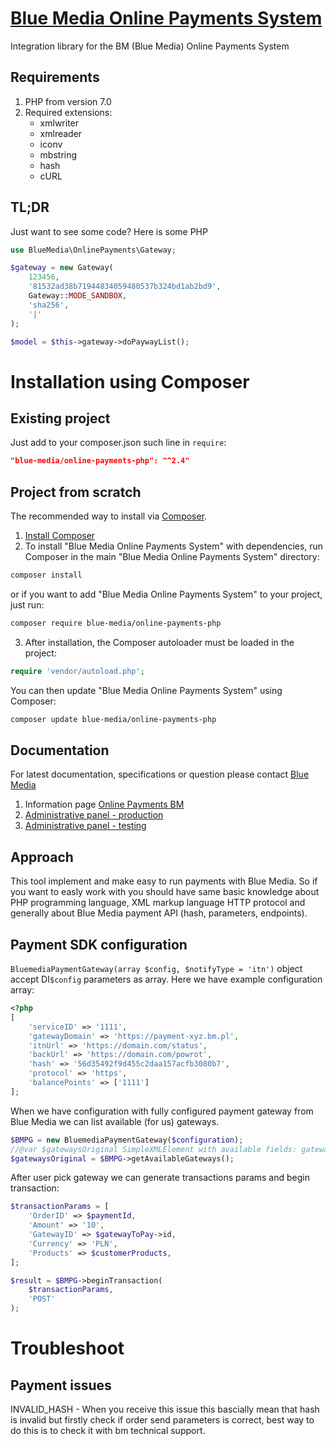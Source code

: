 # [Blue Media Online Payments System](https://platnosci.bm.pl/)

Integration library for the BM (Blue Media) Online Payments System

## Requirements

1. PHP from version 7.0
2. Required extensions:
    - xmlwriter
    - xmlreader
    - iconv
    - mbstring
    - hash
    - cURL

## TL;DR

Just want to see some code? Here is some PHP
```php
use BlueMedia\OnlinePayments\Gateway;

$gateway = new Gateway(
    123456,
    '81532ad38b71944834059480537b324bd1ab2bd9',
    Gateway::MODE_SANDBOX,
    'sha256',
    '|'
);

$model = $this->gateway->doPaywayList();

```

# Installation using Composer

## Existing project
Just add to your composer.json such line in `require`:
```json
"blue-media/online-payments-php": "^2.4"
```

## Project from scratch
The recommended way to install via [Composer](http://getcomposer.org).

1. [Install Composer](https://getcomposer.org/doc/00-intro.md#installation-linux-unix-osx)
2. To install "Blue Media Online Payments System" with dependencies, run Composer in the main "Blue Media Online Payments System" directory:

```bash
composer install
```

or if you want to add "Blue Media Online Payments System" to your project, just run:

```bash
composer require blue-media/online-payments-php
```

3. After installation, the Composer autoloader must be loaded in the project:

```php
require 'vendor/autoload.php';
```

You can then update "Blue Media Online Payments System" using Composer:

```bash
composer update blue-media/online-payments-php
```

## Documentation

For latest documentation, specifications or question please contact [Blue Media](mailto:info@bm.pl)

1. Information page [Online Payments BM](https://platnosci.bm.pl/)
2. [Administrative panel - production](https://oplacasie.bm.pl/)
3. [Administrative panel - testing](https://oplacasie-accept.bm.pl/)

## Approach
This tool implement and make easy to run payments with Blue Media. So if you want to easly work with you
should have same basic knowledge about PHP programming language, XML markup language HTTP protocol and 
generally about Blue Media payment API (hash, parameters, endpoints).


## Payment SDK configuration

`BluemediaPaymentGateway(array $config, $notifyType = 'itn')` object accept DI`$config` parameters as array.
Here we have example configuration array:

```php
<?php
[
    'serviceID' => '1111',
    'gatewayDomain' => 'https://payment-xyz.bm.pl',
    'itnUrl' => 'https://domain.com/status',
    'backUrl' => 'https://domain.com/powrot',
    'hash' => '56d35492f9d455c2daa157acfb3080b7',
    'protocol' => 'https',
    'balancePoints' => ['1111']
];
```

When we have configuration with fully configured payment gateway from Blue Media we can list available (for us)
gateways.

```php
$BMPG = new BluemediaPaymentGateway($configuration);
//@var $gatewaysOriginal SimpleXMLElement with available fields: gatewayID, gatewayName, iconURL
$gatewaysOriginal = $BMPG->getAvailableGateways();
```

After user pick gateway we can generate transactions params and begin transaction:

```php
$transactionParams = [
    'OrderID' => $paymentId,
    'Amount' => '10',
    'GatewayID' => $gatewayToPay->id,
    'Currency' => 'PLN',
    'Products' => $customerProducts,
];

$result = $BMPG->beginTransaction(
    $transactionParams,
    'POST'
);
```

# Troubleshoot

## Payment issues
INVALID_HASH - When you receive this issue this bascially mean that hash is invalid but firstly check if order send parameters 
is correct, best way to do this is to check it with bm technical support.

